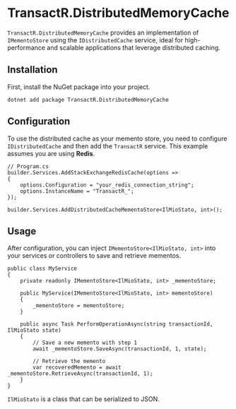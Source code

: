 ﻿# TransactR.DistributedMemoryCache

`TransactR.DistributedMemoryCache` provides an implementation of `IMementoStore` using the `IDistributedCache` service, ideal for high-performance and scalable applications that leverage distributed caching.

## Installation

First, install the NuGet package into your project.

```
dotnet add package TransactR.DistributedMemoryCache

```

## Configuration

To use the distributed cache as your memento store, you need to configure `IDistributedCache` and then add the `TransactR` service. This example assumes you are using **Redis**.

```
// Program.cs
builder.Services.AddStackExchangeRedisCache(options =>
{
    options.Configuration = "your_redis_connection_string";
    options.InstanceName = "TransactR_";
});

builder.Services.AddDistributedCacheMementoStore<IlMioStato, int>();

```

## Usage

After configuration, you can inject `IMementoStore<IlMioStato, int>` into your services or controllers to save and retrieve mementos.

```
public class MyService
{
    private readonly IMementoStore<IlMioStato, int> _mementoStore;

    public MyService(IMementoStore<IlMioStato, int> mementoStore)
    {
        _mementoStore = mementoStore;
    }

    public async Task PerformOperationAsync(string transactionId, IlMioStato state)
    {
        // Save a new memento with step 1
        await _mementoStore.SaveAsync(transactionId, 1, state);
        
        // Retrieve the memento
        var recoveredMemento = await _mementoStore.RetrieveAsync(transactionId, 1);
    }
}

```

`IlMioStato` is a class that can be serialized to JSON.
